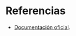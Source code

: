 # Referencias

- [Documentación oficial](https://documentation.libreoffice.org/es/documentacion-en-espanol/).
